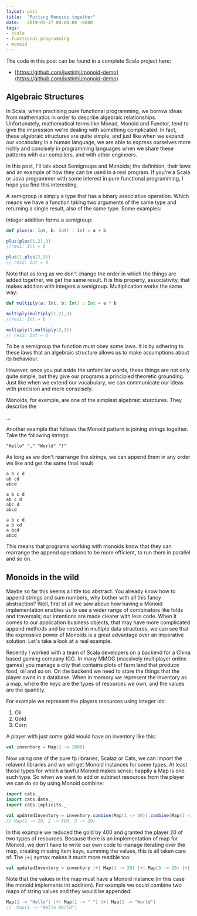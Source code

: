 ```yaml
---
layout: post
title:  "Putting Monoids together"
date:   2019-05-27 00:00:00 -0000
tags:
- scala
- functional programming
- monoid
---
```


The code in this post can be found in a complete Scala project here:

- [https://github.com/justinhj/monoid-demo](https://github.com/justinhj/monoid-demo)

## Algebraic Structures

In Scala, when practising pure functional programming, we borrow ideas from mathematics in order to describe algebraic relationships. Unfortunately, mathematical terms like Monad, Monoid and Functor, tend to give the impression we're dealing with something complicated. In fact, these algebraic structures are quite simple, and just like when we expand our vocabulary in a human language, we are able to express ourselves more richly and concisely in programming languages when we share these patterns with our compilers, and with other engineers.

In this post, I'll talk about Semigroups and Monoids; the definition, their laws and an example of how they can be used in a real program. If you're a Scala or Java programmer with some interest in pure functional programming, I hope you find this interesting. 

A semigroup is simply a type that has a binary associative operation. Which means we have a function taking two arguments of the same type and returning a single result, also of the same type. Some examples:

Integer addition forms a semigroup:

```scala
def plus(a: Int, b: Int) : Int = a + b

plus(plus(1,2),3) 
//res1: Int = 6

plus(1,plus(2,3)) 
// res2: Int = 6
```

Note that as long as we don't change the order in which the things are added together, we get the same result. It is this property, associativity, that makes addition with integers a semigroup. Multiplication works the same way:

```scala
def multiply(a: Int, b: Int) : Int = a * b

multiply(multiply(1,2),3) 
//res1: Int = 6

multiply(1,multiply(2,3)) 
// res2: Int = 6
```

To be a semigroup the function must obey some laws. It is by adhering to these laws that an algebraic structure allows us to make assumptions about its behaviour. 

However, once you put aside the unfamiliar words, these things are not only quite simple, but they give our programs a principled theoretic grounding. Just like when we extend our vocabulary, we can communicate our ideas with precision and more conscisely.

Monoids, for example, are one of the simplest algebraic sturctures. They describe the 

...

Another example that follows the Monoid pattern is joining strings together. Take the following strings:

`"Hello" "," "World" "!"`

As long as we don't rearrange the strings, we can append them in any order we like and get the same final result

```
a b c d
ab cd
abcd
```

```
a b c d
ab c d
abc d
abcd
```

```
a b c d
a b cd
a bcd
abcd
```

This means that programs working with monoids know that they can rearrange the append operations to be more efficient, to run them in parallel and so on.

## Monoids in the wild

Maybe so far this seems a little too abstract. You already know how to append strings and sum numbers, why bother with all this fancy abstraction? Well, first of all we saw above how having a Monoid implementation enables us to use a wider range of combinators like folds and traversals; our intentions are made clearer with less code. When it comes to our application business objects, that may have more complicated append methods and be nested in multiple data structures, we can see that the expressive power of Monoids is a great advantage over an imperative solution. Let's take a look at a real example.

Recently I worked with a team of Scala developers on a backend for a China based gaming company IGG. In many MMOG (massively multiplayer online games) you manage a city that contains plots of farm land that produce food, oil and so on. On the backend we need to store the things that the player owns in a database. When in memory we represent the
 inventory as a map, where the keys are the types of resources we own, and the values are the quantity.
 
For example we represent the players resources using integer ids:

1. Oil
2. Gold
3. Corn
 
 A player with just some gold would have an inventory like this:
 
 ```scala
val inventory = Map(2 -> 1000)
 ```

Now using one of the pure fp libraries, Scalaz or Cats, we can import the relavent libraries and we will get Monoid instances for some types. At least those types for which a lawful Monoid makes sense; happily a Map is one such type. So when we want to add or subtract resources from the player we can do so by using Monoid combine:

```scala
import cats._
import cats.data._
import cats.implicits._

val updatedInventory = inventory.combine(Map(1 -> 20)).combine(Map(3 -> 20)).combine(Map(2 -> -400)) 
// Map(1 -> 20, 2 -> 600, 3 -> 20)
```

In this example we reduced the gold by 400 and granted the player 20 of two types of resources. Because there is an implementation of map for Monoid, we don't have to write our own code to manage iterating over the map, creating missing item keys, summing the values, this is all taken care of. The `|+|` syntax makes it much more readble too:

```scala
val updatedInventory = inventory |+| Map(1 -> 20) |+| Map(3 -> 20) |+| Map(2 -> -400)`
```

Note that the values in the map must have a Monoid instance (in this case the monoid implements int addition). For example we could combine two maps of string values and they would be appended:

```scala
Map(1 -> "Hello") |+| Map(1 -> " ") |+| Map(1 -> "World")
//  Map(1 -> "Hello World")
```




 

